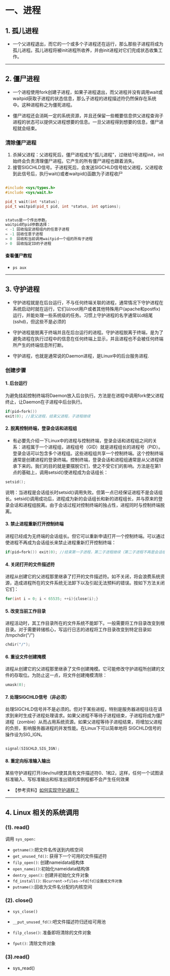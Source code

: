 ## 




# 一、进程

## 1. 孤儿进程
- 一个父进程退出，而它的一个或多个子进程还在运行，那么那些子进程将成为孤儿进程。孤儿进程将被init进程所收养，并由init进程对它们完成状态收集工作。



---

## 2. 僵尸进程

- 一个进程使用fork创建子进程，如果子进程退出，而父进程并没有调用wait或waitpid获取子进程的状态信息，那么子进程的进程描述符仍然保存在系统中。这种进程称之为僵死进程。

- 僵尸进程还会消耗一定的系统资源，并且还保留一些概要信息供父进程查询子进程的状态可以提供父进程想要的信息。一旦父进程得到想要的信息，僵尸进程就会结束。


### 清除僵尸进程
1. 杀掉父进程：父进程死后，僵尸进程成为"孤儿进程"，过继给1号进程init，init始终会负责清理僵尸进程。它产生的所有僵尸进程也跟着消失。
2. 接管SIGCHLD信号。子进程死后，会发送SIGCHLD信号给父进程，父进程收到此信号后，执行wait()或者waitpid()函数为子进程收尸


```c++

#include <sys/types.h>
#include <sys/wait.h>

pid_t wait(int *status);
pid_t waitpid(pid_t pid, int *status, int options);


status是一个传出参数。
waitpid的pid参数选择：
< -1 回收指定进程组内的任意子进程
= -1 回收任意子进程
= 0  回收和当前调用waitpid一个组的所有子进程
> 0  回收指定ID的子进程

```

#### 查看僵尸教程

- `ps aux`



---

## 3. 守护进程

- 守护进程就是在后台运行，不与任何终端关联的进程，通常情况下守护进程在系统启动时就在运行，它们以root用户或者其他特殊用户(apache和postfix)运行，并能处理一些系统级的任务。习惯上守护进程的名字通常以d结尾(sshd)，但这些不是必须的

- 守护进程是脱离于终端并且在后台运行的进程。守护进程脱离于终端，是为了避免进程在执行过程中的信息在任何终端上显示，并且进程也不会被任何终端所产生的终端信息所打断。
- 守护进程，也就是通常说的Daemon进程，是Linux中的后台服务进程.


### 创建步骤

#### 1. 后台运行

为避免挂起控制终端将Daemon放入后台执行。方法是在进程中调用fork使父进程终止，让Daemon在子进程中后台执行。

```c++
if(pid=fork())
exit(0); //是父进程，结束父进程，子进程继续

```

#### 2. 脱离控制终端，登录会话和进程组

- 有必要先介绍一下Linux中的进程与控制终端，登录会话和进程组之间的关系：进程属于一个进程组，进程组号（GID）就是进程组长的进程号（PID）。登录会话可以包含多个进程组。这些进程组共享一个控制终端。这个控制终端通常是创建进程的登录终端。控制终端，登录会话和进程组通常是从父进程继承下来的。我们的目的就是要摆脱它们，使之不受它们的影响。方法是在第1点的基础上，调用setsid()使进程成为会话组长：

```c++
setsid();
```

说明：当进程是会话组长时setsid()调用失败。但第一点已经保证进程不是会话组长。setsid()调用成功后，进程成为新的会话组长和新的进程组长，并与原来的登录会话和进程组脱离。由于会话过程对控制终端的独占性，进程同时与控制终端脱离。


#### 3. 禁止进程重新打开控制终端

进程已经成为无终端的会话组长。但它可以重新申请打开一个控制终端。可以通过使进程不再成为会话组长来禁止进程重新打开控制终端：


```c++
if(pid=fork()) exit(0); //结束第一子进程，第二子进程继续（第二子进程不再是会话组长）

```

#### 4. 关闭打开的文件描述符

进程从创建它的父进程那里继承了打开的文件描述符。如不关闭，将会浪费系统资源，造成进程所在的文件系统无法卸下以及引起无法预料的错误。按如下方法关闭它们：

```c++
for(int i = 0; i < 65535; ++i){close(i);}
```

#### 5. 改变当前工作目录

进程活动时，其工作目录所在的文件系统不能卸下。一般需要将工作目录改变到根目录。对于需要转储核心，写运行日志的进程将工作目录改变到特定目录如 /tmpchdir("/")

```c++
chdir("/");
```

#### 6. 重设文件创建掩模

进程从创建它的父进程那里继承了文件创建掩模。它可能修改守护进程所创建的文件的存取位。为防止这一点，将文件创建掩模清除：

```c++
umask(0);
```

#### 7. 处理SIGCHLD信号（非必须）

处理SIGCHLD信号并不是必须的。但对于某些进程，特别是服务器进程往往在请求到来时生成子进程处理请求。如果父进程不等待子进程结束，子进程将成为僵尸进程（zombie）从而占用系统资源。如果父进程等待子进程结束，将增加父进程的负担，影响服务器进程的并发性能。在Linux下可以简单地将 SIGCHLD信号的操作设为SIG_IGN。

```c++

signal(SIGCHLD,SIG_IGN);
```

#### 8. 重定向标准输入输出
 
某些守护进程打开/dev/null使其具有文件描述符0、1和2，这样，任何一个试图读标准输入、写标准输出和标准出错的库例程都不会产生任何效果


- 【参考资料】[如何实现守护进程？](https://blog.csdn.net/qq_26499321/article/details/72724173)



---

## 4.  Linux 相关的系统调用

### (1). read()

调用 `sys_open:`
- `getname()`:把文件名传送到内核空间
- `get_unused_fd()`: 获得下一个可用的文件描述符
- `filp_open()`: 创建nameidata结构体
- `open_namei()`:初始化nameidata结构体 
- `dentry_open()`: 创建并初始化文件对象
- `fd_install()`: `将current->files->fd[fd]设置成文件对象`
- `putname()`:回收为文件名分配的内核空间


### (2). close()
- `sys_close()`

- `__put_unused_fd()`:吧文件描述符归还给可用池
- `filp_close()`: 准备即将清除的文件对象
- `fput()`: 清除文件对象


### (3).read()
- sys_read()













